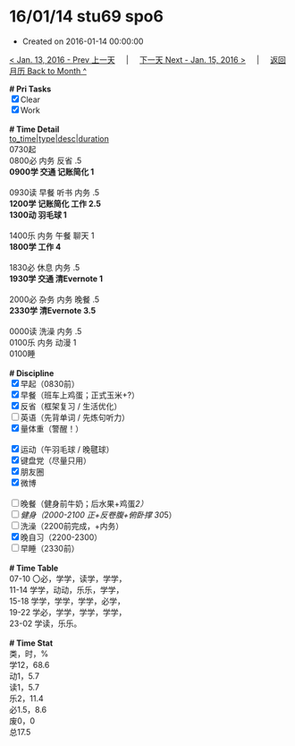# 16/01/14 stu69 spo6

- Created on 2016-01-14 00:00:00

[< Jan. 13, 2016 - Prev 上一天](_archived/lifelogs/2016/01/d13.md) &nbsp; &nbsp; | &nbsp; &nbsp; [下一天 Next - Jan. 15, 2016 >](_archived/lifelogs/2016/01/d15.md) &nbsp; &nbsp; |  &nbsp; &nbsp; [返回月历 Back to Month ^](_archived/lifelogs/2016/01/index.md)
<br/><div><b># Pri Tasks</b></div><div><input checked="true" type="checkbox"/>Clear</div><div><input checked="true" type="checkbox"/>Work</div><div><br/></div><div><b># Time Detail</b></div><div><u>to_time|type|desc|duration</u></div><div>0730起</div><div>0800必 内务 反省 .5</div><div><b>0900学 交通 记账简化 1</b></div><div><br/></div><div>0930读 早餐 听书 内务 .5</div><div><b>1200学 记账简化 工作 2.5</b></div><div><b>1300动 羽毛球 1</b></div><div><br/></div><div>1400乐 内务 午餐 聊天 1</div><div><b>1800学 工作 4</b></div><div><br/></div><div>1830必 休息 内务 .5</div><div><b>1930学 交通 清Evernote 1</b></div><div><br/></div><div>2000必 杂务 内务 晚餐 .5</div><div><b>2330学 清Evernote 3.5</b></div><div><br/></div><div>0000读 洗澡 内务 .5</div><div>0100乐 内务 动漫 1</div><div>0100睡</div><div><br/></div><div><b># Discipline</b></div><div><input checked="true" type="checkbox"/>早起（0830前）</div><div><input checked="true" type="checkbox"/>早餐（班车上鸡蛋；正式玉米+?）</div><div><input checked="true" type="checkbox"/>反省（框架复习 / 生活优化）</div><div><input type="checkbox"/>英语（先背单词 / 先炼句听力）</div><div><input checked="true" type="checkbox"/>量体重（警醒！）</div><div><br/></div><div><input checked="true" type="checkbox"/>运动（午羽毛球 / 晚毽球）</div><div><input checked="true" type="checkbox"/>键盘党（尽量只用）</div><div><input checked="true" type="checkbox"/>朋友圈</div><div><input checked="true" type="checkbox"/>微博</div><div><br/></div><div><input type="checkbox"/>晚餐（健身前牛奶；后水果+鸡蛋*2）</div><div><input type="checkbox"/>健身（2000-2100 正+反卷腹+俯卧撑 30*5）</div><div><input type="checkbox"/>洗澡（2200前完成，+内务）</div><div><input checked="true" type="checkbox"/>晚自习（2200-2300）</div><div><input type="checkbox"/>早睡（2330前）</div><div><br/></div><div><b># Time Table</b></div><div>07-10 〇必，学学，读学，学学，</div><div>11-14 学学，动动，乐乐，学学，</div><div>15-18 学学，学学，学学，必学，</div><div>19-22 学必，学学，学学，学学，</div><div>23-02 学读，乐乐。</div><div><br/></div><div><b># Time Stat</b></div><div>类，时，%</div><div>学12，68.6</div><div>动1，5.7</div><div>读1，5.7</div><div>乐2，11.4</div><div>必1.5，8.6</div><div>废0，0</div><div>总17.5</div>
